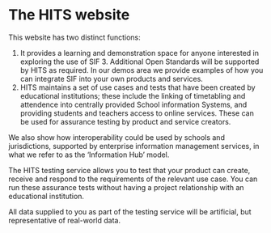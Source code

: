 # The HITS website

This website has two distinct functions:

1. It provides a learning and demonstration space for anyone interested in exploring the use of SIF 3. Additional Open Standards will be supported by HITS as required. In our demos area we provide examples of how you can integrate SIF into your own products and services.
2. HITS maintains a set of use cases and tests that have been created by educational institutions; these include the linking of timetabling and attendence into centrally provided School information Systems, and providing students and teachers access to online services. These can be used for assurance testing by product and service creators.

We also show how interoperability could be used by schools and jurisdictions, supported by enterprise information management services, in what we refer to as the ‘Information Hub’ model. 

The HITS testing service allows you to test that your product can create, receive and respond to the requirements of the relevant use case. You can run these assurance tests without having a project relationship with an educational institution.

All data supplied to you as part of the testing service will be artificial, but representative of real-world data.
